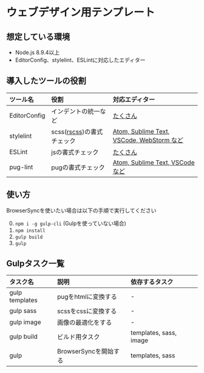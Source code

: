 # ウェブデザイン用テンプレート

## 想定している環境

* Node.js 8.9.4以上
* EditorConfig、stylelint、ESLintに対応したエディター

## 導入したツールの役割

| ツール名 | 役割 | 対応エディター |
| :- | :- | :- |
| EditorConfig | インデントの統一など | [たくさん](http://editorconfig.org/#download) |
| stylelint | scss([rscss](http://rscss.io))の書式チェック | [Atom, Sublime Text, VSCode, WebStorm など](https://github.com/stylelint/stylelint/blob/master/docs/user-guide/complementary-tools.md#editor-plugins) |
| ESLint | jsの書式チェック | [たくさん](https://eslint.org/docs/user-guide/integrations#editors) |
| pug-lint | pugの書式チェック | [Atom, Sublime Text, VSCode など](https://github.com/pugjs/pug-lint#editor-integration)

## 使い方

BrowserSyncを使いたい場合は以下の手順で実行してください

0. `npm i -g gulp-cli` (Gulpを使っていない場合)
1. `npm install`
2. `gulp build`
3. `gulp`

## Gulpタスク一覧

| タスク名 | 説明 | 依存するタスク |
| :- | :- | :-
| gulp templates | pugをhtmlに変換する | - |
| gulp sass | scssをcssに変換する | - |
| gulp image | 画像の最適化をする | - |
| gulp build | ビルド用タスク | templates, sass, image |
| gulp | BrowserSyncを開始する | templates, sass |
